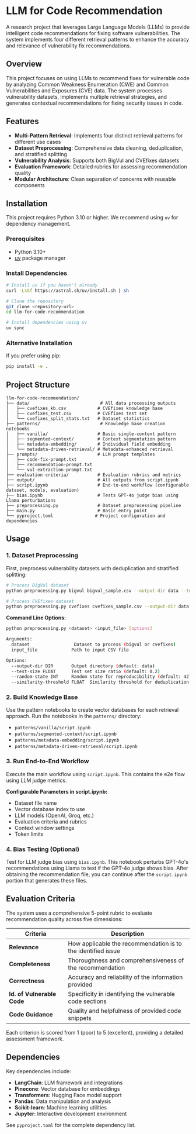 # LLM for Code Recommendation

A research project that leverages Large Language Models (LLMs) to provide intelligent code recommendations for fixing software vulnerabilities. The system implements four different retrieval patterns to enhance the accuracy and relevance of vulnerability fix recommendations.

## Overview

This project focuses on using LLMs to recommend fixes for vulnerable code by analyzing Common Weakness Enumeration (CWE) and Common Vulnerabilities and Exposures (CVE) data. The system processes vulnerability datasets, implements multiple retrieval strategies, and generates contextual recommendations for fixing security issues in code.

## Features

- **Multi-Pattern Retrieval**: Implements four distinct retrieval patterns for different use cases
- **Dataset Preprocessing**: Comprehensive data cleaning, deduplication, and stratified splitting
- **Vulnerability Analysis**: Supports both BigVul and CVEfixes datasets
- **Evaluation Framework**: Detailed rubrics for assessing recommendation quality
- **Modular Architecture**: Clean separation of concerns with reusable components

## Installation

This project requires Python 3.10 or higher. We recommend using `uv` for dependency management.

### Prerequisites

- Python 3.10+
- [uv](https://docs.astral.sh/uv/) package manager

### Install Dependencies

```bash
# Install uv if you haven't already
curl -LsSf https://astral.sh/uv/install.sh | sh

# Clone the repository
git clone <repository-url>
cd llm-for-code-recommendation

# Install dependencies using uv
uv sync
```

### Alternative Installation

If you prefer using pip:

```bash
pip install -e .
```

## Project Structure

```
llm-for-code-recommendation/
├── data/                           # All data processing outputs
│   ├── cvefixes_kb.csv            # CVEfixes knowledge base
│   ├── cvefixes_test.csv          # CVEfixes test set
│   └── cvefixes_split_stats.txt   # Dataset statistics
├── patterns/                       # Knowledge base creation notebooks
│   ├── vanilla/                   # Basic single-context pattern
│   ├── segmented-context/         # Context segmentation pattern
│   ├── metadata-embedding/        # Individual field embedding
│   └── metadata-driven-retrieval/ # Metadata-enhanced retrieval
├── prompts/                       # LLM prompt templates
│   ├── code-fix-prompt.txt
│   ├── recommendation-prompt.txt
│   └── vul-extraction-prompt.txt
├── evaluation criteria/           # Evaluation rubrics and metrics
├── output/                        # All outputs from script.ipynb
├── script.ipynb                   # End-to-end workflow (configurable dataset, models, evaluation)
├── bias.ipynb                     # Tests GPT-4o judge bias using Llama perturbations
├── preprocessing.py               # Dataset preprocessing pipeline
├── main.py                        # Basic entry point
└── pyproject.toml                # Project configuration and dependencies
```

## Usage

### 1. Dataset Preprocessing

First, preprocess vulnerability datasets with deduplication and stratified splitting:

```bash
# Process BigVul dataset
python preprocessing.py bigvul bigvul_sample.csv --output-dir data --test-size 0.2

# Process CVEfixes dataset
python preprocessing.py cvefixes cvefixes_sample.csv --output-dir data --test-size 0.2
```

**Command Line Options:**

```bash
python preprocessing.py <dataset> <input_file> [options]

Arguments:
  dataset                 Dataset to process (bigvul or cvefixes)
  input_file             Path to input CSV file

Options:
  --output-dir DIR       Output directory (default: data)
  --test-size FLOAT      Test set size ratio (default: 0.2)
  --random-state INT     Random state for reproducibility (default: 42)
  --similarity-threshold FLOAT  Similarity threshold for deduplication (default: 0.95)
```

### 2. Build Knowledge Base

Use the pattern notebooks to create vector databases for each retrieval approach. Run the notebooks in the `patterns/` directory:

- `patterns/vanilla/script.ipynb`
- `patterns/segmented-context/script.ipynb`
- `patterns/metadata-embedding/script.ipynb`
- `patterns/metadata-driven-retrieval/script.ipynb`

### 3. Run End-to-End Workflow

Execute the main workflow using `script.ipynb`. This contains the e2e flow using LLM judge metrics.

**Configurable Parameters in script.ipynb:**

- Dataset file name
- Vector database index to use
- LLM models (OpenAI, Groq, etc.)
- Evaluation criteria and rubrics
- Context window settings
- Token limits

### 4. Bias Testing (Optional)

Test for LLM judge bias using `bias.ipynb`. This notebook perturbs GPT-4o's recommendations using Llama to test if the GPT-4o judge shows bias. After obtaining the recommendation file, you can continue after the `script.ipynb` portion that generates these files.

## Evaluation Criteria

The system uses a comprehensive 5-point rubric to evaluate recommendation quality across five dimensions:

| Criteria                   | Description                                                  |
| -------------------------- | ------------------------------------------------------------ |
| **Relevance**              | How applicable the recommendation is to the identified issue |
| **Completeness**           | Thoroughness and comprehensiveness of the recommendation     |
| **Correctness**            | Accuracy and reliability of the information provided         |
| **Id. of Vulnerable Code** | Specificity in identifying the vulnerable code sections      |
| **Code Guidance**          | Quality and helpfulness of provided code snippets            |

Each criterion is scored from 1 (poor) to 5 (excellent), providing a detailed assessment framework.

## Dependencies

Key dependencies include:

- **LangChain**: LLM framework and integrations
- **Pinecone**: Vector database for embeddings
- **Transformers**: Hugging Face model support
- **Pandas**: Data manipulation and analysis
- **Scikit-learn**: Machine learning utilities
- **Jupyter**: Interactive development environment

See `pyproject.toml` for the complete dependency list.
